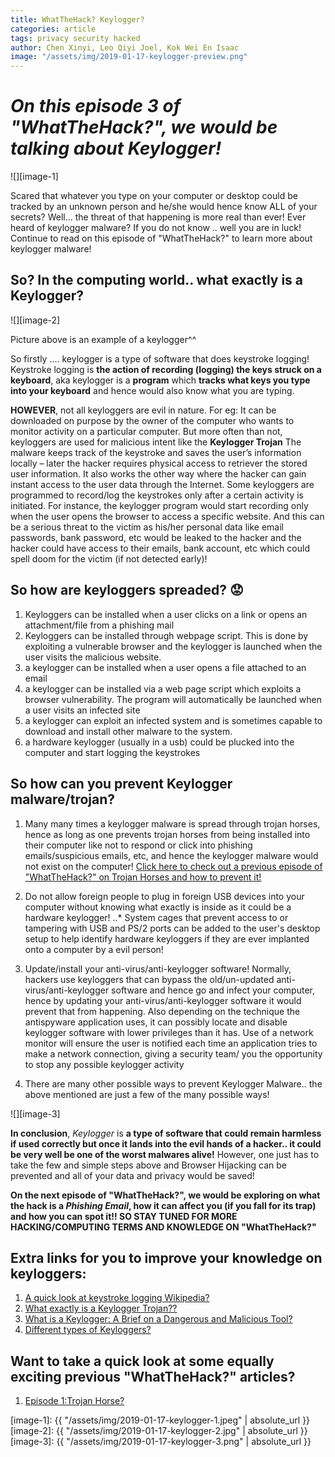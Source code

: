 ```yaml
---
title: WhatTheHack? Keylogger?
categories: article
tags: privacy security hacked
author: Chen Xinyi, Leo Qiyi Joel, Kok Wei En Isaac
image: "/assets/img/2019-01-17-keylogger-preview.png"
---
```


# **_On this episode 3 of "WhatTheHack?", we would be talking about Keylogger!_** 


![][image-1]


Scared that whatever you type on your computer or desktop could be tracked by an unknown person and he/she would hence know ALL of your secrets? Well... the threat of that happening is more real than ever! Ever heard of keylogger malware? If you do not know .. well you are in luck! Continue to read on this episode of "WhatTheHack?" to learn more about keylogger malware!



## **So? In the computing world.. what exactly is a Keylogger?**

![][image-2] 

Picture above is an example of a keylogger^^



So firstly .... keylogger is a type of software that does keystroke logging! Keystroke logging is **the action of recording (logging) the keys struck on a keyboard**, aka keylogger is a **program** which **tracks what keys you type into your keyboard** and hence would also know what you are typing. 


**HOWEVER**, not all keyloggers are evil in nature. For eg: It can be downloaded on purpose by the owner of the computer who wants to monitor activity on a particular computer. But more often than not, keyloggers are used for malicious intent like the **Keylogger Trojan** The malware keeps track of the keystroke and saves the user’s information locally – later the hacker requires physical access to retriever the stored user information. It also works the other way where the hacker can gain instant access to the user data through the Internet. Some keyloggers are programmed to record/log the keystrokes only after a certain activity is initiated. For instance, the keylogger program would start recording only when the user opens the browser to access a specific website. And this can be a serious threat to the victim as his/her personal data like email passwords, bank password, etc would be leaked to the hacker and the hacker could have access to their emails, bank account, etc which could spell doom for the victim (if not detected early)!



## **So how are keyloggers spreaded? :worried:**

1. Keyloggers can be installed when a user clicks on a link or opens an attachment/file from a phishing mail
2. Keyloggers can be installed through webpage script. This is done by exploiting a vulnerable browser and the keylogger is launched when the user visits the malicious website.
3. a keylogger can be installed when a user opens a file attached to an email
4. a keylogger can be installed via a web page script which exploits a browser vulnerability. The program will automatically be launched when a user visits an infected site
5. a keylogger can exploit an infected system and is sometimes capable to download and install other malware to the system.
6. a hardware keylogger (usually in a usb) could be plucked into the computer and start logging the keystrokes


## **So how can you prevent Keylogger malware/trojan?**
1. Many many times a keylogger malware is spread through trojan horses, hence as long as one prevents trojan horses from being installed into their computer like not to respond or click into phishing emails/suspicious emails, etc, and hence the keylogger malware would not exist on the computer! [Click here to check out a previous episode of "WhatTheHack?" on Trojan Horses and how to prevent it!](https://dunmanhigh.github.io/smarticc/2018/10/20/trojan-horse)

2. Do not allow foreign people to plug in foreign USB devices into your computer without knowing what exactly is inside as it could be a hardware keylogger!
..* System cages that prevent access to or tampering with USB and PS/2 ports can be added to the user's desktop setup to help identify hardware keyloggers if they are ever implanted onto a computer by a evil person!

3. Update/install your anti-virus/anti-keylogger software! Normally, hackers use keyloggers that can bypass the old/un-updated anti-virus/anti-keylogger software and hence go and infect your computer, hence by updating your anti-virus/anti-keylogger software it would prevent that from happening. Also depending on the technique the antispyware application uses, it can possibly locate and disable keylogger software with lower privileges than it has. Use of a network monitor will ensure the user is notified each time an application tries to make a network connection, giving a security team/ you the opportunity to stop any possible keylogger activity 

4. There are many other possible ways to prevent Keylogger Malware.. the above mentioned are just a few of the many possible ways!



![][image-3]

 **In conclusion**,  _Keylogger_ is **a type of software that could remain harmless if used correctly but once it lands into the evil hands of a hacker.. it could be very well be one of the worst malwares alive!** However, one just has to take the few and simple steps above and Browser Hijacking can be prevented and all of your data and privacy would be saved! 


 **On the next episode of "WhatTheHack?", we would be exploring on what the hack is a _Phishing Email_, how it can affect you (if you fall for its trap) and how you can spot it!! SO STAY TUNED FOR MORE HACKING/COMPUTING TERMS AND KNOWLEDGE ON "WhatTheHack?"**


## Extra links for you to improve your knowledge on keyloggers:
1. [A quick look at keystroke logging Wikipedia?](https://en.wikipedia.org/wiki/Keystroke_logging)
2. [What exactly is a Keylogger Trojan??](https://www.lifewire.com/what-is-a-keylogger-trojan-153623)
3. [What is a Keylogger: A Brief on a Dangerous and Malicious Tool?](https://enterprise.comodo.com/what-is-a-keylogger.php)
4. [Different types of Keyloggers?](https://searchsecurity.techtarget.com/definition/keylogger)

## Want to take a quick look at some equally exciting previous "WhatTheHack?" articles?
1. [Episode 1:Trojan Horse?](https://dunmanhigh.github.io/smarticc/2018/10/20/trojan-horse)


[image-1]: {{ "/assets/img/2019-01-17-keylogger-1.jpeg" | absolute_url }}
[image-2]: {{ "/assets/img/2019-01-17-keylogger-2.jpg" | absolute_url }}
[image-3]: {{ "/assets/img/2019-01-17-keylogger-3.png" | absolute_url }}